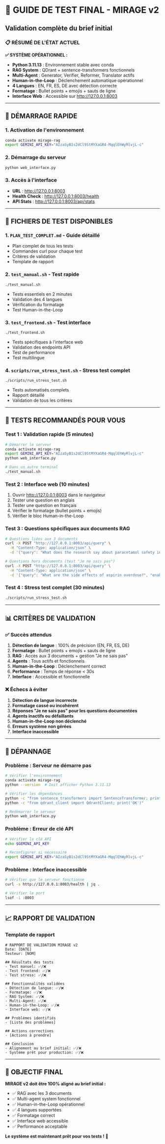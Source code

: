# 🎯 GUIDE DE TEST FINAL - MIRAGE v2
## Validation complète du brief initial

### 📋 RÉSUMÉ DE L'ÉTAT ACTUEL

**✅ SYSTÈME OPÉRATIONNEL :**
- **Python 3.11.13** : Environnement stable avec conda
- **RAG System** : QDrant + sentence-transformers fonctionnels
- **Multi-Agent** : Generator, Verifier, Reformer, Translator actifs
- **Human-in-the-Loop** : Déclenchement automatique opérationnel
- **4 Langues** : EN, FR, ES, DE avec détection correcte
- **Formatage** : Bullet points + emojis + sauts de ligne
- **Interface Web** : Accessible sur http://127.0.0.1:8003

---

## 🚀 DÉMARRAGE RAPIDE

### 1. Activation de l'environnement
```bash
conda activate mirage-rag
export GEMINI_API_KEY="AIzaSyB1s2dCl9StMYXaGR4-MqqlEhWyRlvjL-c"
```

### 2. Démarrage du serveur
```bash
python web_interface.py
```

### 3. Accès à l'interface
- **URL** : http://127.0.0.1:8003
- **Health Check** : http://127.0.0.1:8003/health
- **API Stats** : http://127.0.0.1:8003/api/stats

---

## 🧪 FICHIERS DE TEST DISPONIBLES

### 1. **`PLAN_TEST_COMPLET.md`** - Guide détaillé
- Plan complet de tous les tests
- Commandes curl pour chaque test
- Critères de validation
- Template de rapport

### 2. **`test_manual.sh`** - Test rapide
```bash
./test_manual.sh
```
- Tests essentiels en 2 minutes
- Validation des 4 langues
- Vérification du formatage
- Test Human-in-the-Loop

### 3. **`test_frontend.sh`** - Test interface
```bash
./test_frontend.sh
```
- Tests spécifiques à l'interface web
- Validation des endpoints API
- Test de performance
- Test multilingue

### 4. **`scripts/run_stress_test.sh`** - Stress test complet
```bash
./scripts/run_stress_test.sh
```
- Tests automatisés complets
- Rapport détaillé
- Validation de tous les critères

---

## 🎯 TESTS RECOMMANDÉS POUR VOUS

### **Test 1 : Validation rapide (5 minutes)**
```bash
# Démarrer le serveur
conda activate mirage-rag
export GEMINI_API_KEY="AIzaSyB1s2dCl9StMYXaGR4-MqqlEhWyRlvjL-c"
python web_interface.py

# Dans un autre terminal
./test_manual.sh
```

### **Test 2 : Interface web (10 minutes)**
1. Ouvrir http://127.0.0.1:8003 dans le navigateur
2. Tester une question en anglais
3. Tester une question en français
4. Vérifier le formatage (bullet points + emojis)
5. Vérifier le bloc Human-in-the-Loop

### **Test 3 : Questions spécifiques aux documents RAG**
```bash
# Questions liées aux 3 documents
curl -X POST "http://127.0.0.1:8003/api/query" \
  -H "Content-Type: application/json" \
  -d '{"query": "What does the research say about paracetamol safety in pregnancy?", "enable_human_loop": true}'

# Questions hors documents (test "Je ne sais pas")
curl -X POST "http://127.0.0.1:8003/api/query" \
  -H "Content-Type: application/json" \
  -d '{"query": "What are the side effects of aspirin overdose?", "enable_human_loop": true}'
```

### **Test 4 : Stress test complet (30 minutes)**
```bash
./scripts/run_stress_test.sh
```

---

## 📊 CRITÈRES DE VALIDATION

### ✅ **Succès attendus**
1. **Détection de langue** : 100% de précision (EN, FR, ES, DE)
2. **Formatage** : Bullet points + emojis + sauts de ligne
3. **RAG** : Accès aux 3 documents + gestion "Je ne sais pas"
4. **Agents** : Tous actifs et fonctionnels
5. **Human-in-the-Loop** : Déclenchement correct
6. **Performance** : Temps de réponse < 30s
7. **Interface** : Accessible et fonctionnelle

### ❌ **Échecs à éviter**
1. **Détection de langue incorrecte**
2. **Formatage cassé ou incohérent**
3. **Réponses "Je ne sais pas" pour les questions documentées**
4. **Agents inactifs ou défaillants**
5. **Human-in-the-Loop non déclenché**
6. **Erreurs système non gérées**
7. **Interface inaccessible**

---

## 🔧 DÉPANNAGE

### Problème : Serveur ne démarre pas
```bash
# Vérifier l'environnement
conda activate mirage-rag
python --version  # Doit afficher Python 3.11.13

# Vérifier les dépendances
python -c "from sentence_transformers import SentenceTransformer; print('OK')"
python -c "from qdrant_client import QdrantClient; print('OK')"

# Redémarrer le serveur
python web_interface.py
```

### Problème : Erreur de clé API
```bash
# Vérifier la clé API
echo $GEMINI_API_KEY

# Reconfigurer si nécessaire
export GEMINI_API_KEY="AIzaSyB1s2dCl9StMYXaGR4-MqqlEhWyRlvjL-c"
```

### Problème : Interface inaccessible
```bash
# Vérifier que le serveur fonctionne
curl -s http://127.0.0.1:8003/health | jq .

# Vérifier le port
lsof -i :8003
```

---

## 📈 RAPPORT DE VALIDATION

### Template de rapport
```
# RAPPORT DE VALIDATION MIRAGE v2
Date: [DATE]
Testeur: [NOM]

## Résultats des tests
- Test manuel: ✅/❌
- Test frontend: ✅/❌
- Test stress: ✅/❌

## Fonctionnalités validées
- Détection de langue: ✅/❌
- Formatage: ✅/❌
- RAG System: ✅/❌
- Multi-Agent: ✅/❌
- Human-in-the-Loop: ✅/❌
- Interface web: ✅/❌

## Problèmes identifiés
- [Liste des problèmes]

## Actions correctives
- [Actions à prendre]

## Conclusion
- Alignement au brief initial: ✅/❌
- Système prêt pour production: ✅/❌
```

---

## 🎯 OBJECTIF FINAL

**MIRAGE v2 doit être 100% aligné au brief initial :**
- ✅ RAG avec les 3 documents
- ✅ Multi-agent system fonctionnel
- ✅ Human-in-the-Loop opérationnel
- ✅ 4 langues supportées
- ✅ Formatage correct
- ✅ Interface web accessible
- ✅ Performance acceptable

**Le système est maintenant prêt pour vos tests !** 🚀
